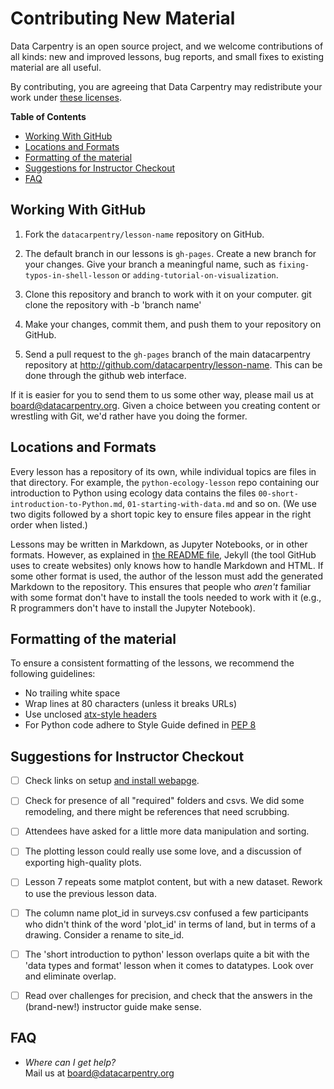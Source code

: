 # Contributing New Material

Data Carpentry is an open source project, and we welcome contributions of all
kinds: new and improved lessons, bug reports, and small fixes to existing
material are all useful.

By contributing, you are agreeing that Data Carpentry may redistribute your
work under [these licenses](LICENSE.md).


**Table of Contents**

*   [Working With GitHub](#working-with-github)
*   [Locations and Formats](#locations-and-formats)
*	[Formatting of the material](#formatting-of-the-material)
*	[Suggestions for Instructor Checkout](#suggestions-for-instructor-checkout)
*   [FAQ](#faq)


## Working With GitHub

1.  Fork the `datacarpentry/lesson-name` repository on GitHub.

2.  The default branch in our lessons is `gh-pages`. Create a
    new branch for your changes.
    Give your branch a meaningful name,
    such as `fixing-typos-in-shell-lesson`
    or `adding-tutorial-on-visualization`.

3.  Clone this repository and branch to work with it on your computer.
    git clone the repository with -b 'branch name'

4.  Make your changes, commit them, and push them to your repository on GitHub.

5.  Send a pull request to the `gh-pages` branch of the main datacarpentry
    repository at http://github.com/datacarpentry/lesson-name. This can
    be done through the github web interface.

If it is easier for you to send them to us some other way,
please mail us at
[board@datacarpentry.org](mailto:board@datacarpentry.org).
Given a choice between you creating content or wrestling with Git,
we'd rather have you doing the former.


## Locations and Formats

Every lesson has a repository of its own, while individual topics are files
in that directory.  For example, the `python-ecology-lesson` repo containing our
introduction to Python using ecology data contains the files
`00-short-introduction-to-Python.md`,
`01-starting-with-data.md` and so on.  (We use two digits followed by a short
topic key to ensure files appear in the right order when listed.)

Lessons may be written in Markdown, as Jupyter Notebooks, or in other formats.
However, as explained in [the README file](README.md), Jekyll (the tool GitHub
uses to create websites) only knows how to handle Markdown and HTML.  If some
other format is used, the author of the lesson must add the generated Markdown
to the repository.  This ensures that people who *aren't* familiar with some
format don't have to install the tools needed to work with it (e.g., R
programmers don't have to install the Jupyter Notebook).


## Formatting of the material

To ensure a consistent formatting of the lessons, we recommend the following
guidelines:

* No trailing white space
* Wrap lines at 80 characters (unless it breaks URLs)
* Use unclosed [atx-style headers](http://spec.commonmark.org/0.25/#atx-headings)
* For Python code adhere to Style Guide defined in [PEP 8](https://www.python.org/dev/peps/pep-0008/)


## Suggestions for Instructor Checkout

- [ ]  Check links on setup [and install webapge](http://www.datacarpentry.org/python-ecology-lesson/).  
- [ ]  Check for presence of all "required" folders and csvs. We did some remodeling, and there might be references that need scrubbing. 
- [ ]  Attendees have asked for a little more data manipulation and sorting. 
- [ ]  The plotting lesson could really use some love, and a discussion of exporting high-quality plots.
- [ ] Lesson 7  repeats some matplot content, but with a new dataset. Rework to use the previous lesson data.
- [ ] The column name plot_id  in surveys.csv confused a few participants who didn't think of the word 'plot_id' 
in terms of land, but in terms of a drawing. Consider a rename to site_id.
- [ ]  The 'short introduction to python' lesson overlaps quite a bit with the 'data types and format' 
lesson when it comes to datatypes. Look over and eliminate overlap.
- [ ] Read over challenges for precision, and check that the answers in the (brand-new!) instructor guide make sense.


## FAQ

*   *Where can I get help?*
    <br/>
    Mail us at [board@datacarpentry.org](mailto:board@datacarpentry.org)


